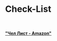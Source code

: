 # Check-List
<br><br>
**["Чел Лист - Amazon"](https://docs.google.com/spreadsheets/d/1YvcwtCQ8lfd-k-9ctDLTrHCiiXKjShGpg1UQcdJZ-R4/edit?usp=sharing)**<br>
<br><br>
